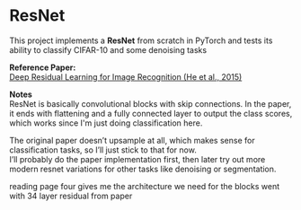 # ResNet

This project implements a **ResNet** from scratch in PyTorch and tests its ability to classify CIFAR-10 and some denoising tasks

**Reference Paper:**  
[Deep Residual Learning for Image Recognition (He et al., 2015)](https://arxiv.org/abs/1512.03385)

**Notes**  
ResNet is basically convolutional blocks with skip connections. In the paper, it ends with flattening and a fully connected layer to output the class scores, which works since I'm just doing classification here.

The original paper doesn’t upsample at all, which makes sense for classification tasks, so I’ll just stick to that for now.  
I’ll probably do the paper implementation first, then later try out more modern resnet variations for other tasks like denoising or segmentation.

reading page four gives me the architecture we need for the blocks
went with 34 layer residual from paper